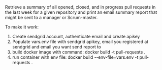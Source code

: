Retrieve a summary of all opened, closed, and in progress pull requests in the last week for a given repository and print an email summary report that might be sent to a manager or Scrum-master.

To make it work:
1) Create sendgrid account, authenticate email and create apikey
2) Populate vars.env file with sendgrid apikey, email you registered at sendgrid and email you want send report to
3) build docker image with command: docker build -t pull-requests .
4) run container with env file: docker build --env-file=vars.env -t pull-requests .
